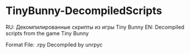 # TinyBunny-DecompiledScripts

RU:
Декомпилированные скрипты из игры Tiny Bunny
EN:
Decompiled scripts from the game Tiny Bunny

Format File: .rpy
Decompiled by unrpyc
